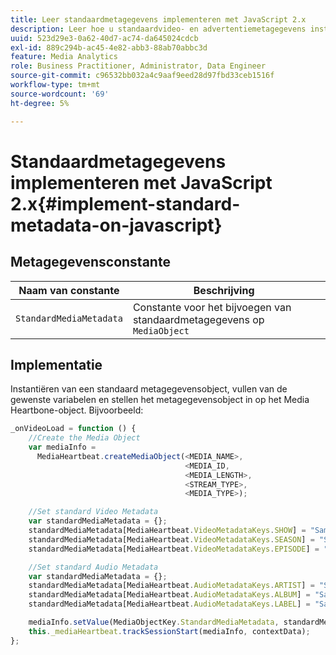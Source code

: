 ```yaml
---
title: Leer standaardmetagegevens implementeren met JavaScript 2.x
description: Leer hoe u standaardvideo- en advertentiemetagegevens instelt die moeten worden verzonden met trackingaanroepen in browser-apps (JS 2.x).
uuid: 523d29e3-0a62-40d7-ac74-da645024cdcb
exl-id: 889c294b-ac45-4e82-abb3-88ab70abbc3d
feature: Media Analytics
role: Business Practitioner, Administrator, Data Engineer
source-git-commit: c96532bb032a4c9aaf9eed28d97fbd33ceb1516f
workflow-type: tm+mt
source-wordcount: '69'
ht-degree: 5%

---
```


# Standaardmetagegevens implementeren met JavaScript 2.x{#implement-standard-metadata-on-javascript}

## Metagegevensconstante

| Naam van constante | Beschrijving   |
| --- | --- |
| `StandardMediaMetadata` | Constante voor het bijvoegen van standaardmetagegevens op `MediaObject` |

## Implementatie

Instantiëren van een standaard metagegevensobject, vullen van de gewenste variabelen en stellen het metagegevensobject in op het Media Heartbone-object. Bijvoorbeeld:

```js
_onVideoLoad = function () {
    //Create the Media Object   
    var mediaInfo =  
      MediaHeartbeat.createMediaObject(<MEDIA_NAME>,  
                                       <MEDIA_ID,  
                                       <MEDIA_LENGTH>,
                                       <STREAM_TYPE>,
                                       <MEDIA_TYPE>);

    //Set standard Video Metadata
    var standardMediaMetadata = {};     
    standardMediaMetadata[MediaHeartbeat.VideoMetadataKeys.SHOW] = "Sample Show";
    standardMediaMetadata[MediaHeartbeat.VideoMetadataKeys.SEASON] = "Sample Season";
    standardMediaMetadata[MediaHeartbeat.VideoMetadataKeys.EPISODE] = "Sample Episode";

    //Set standard Audio Metadata
    var standardMediaMetadata = {};     
    standardMediaMetadata[MediaHeartbeat.AudioMetadataKeys.ARTIST] = "Sample Artist";
    standardMediaMetadata[MediaHeartbeat.AudioMetadataKeys.ALBUM] = "Sample Album";
    standardMediaMetadata[MediaHeartbeat.AudioMetadataKeys.LABEL] = "Sample Label";

    mediaInfo.setValue(MediaObjectKey.StandardMediaMetadata, standardMediaMetadata);
    this._mediaHeartbeat.trackSessionStart(mediaInfo, contextData);
};
```
